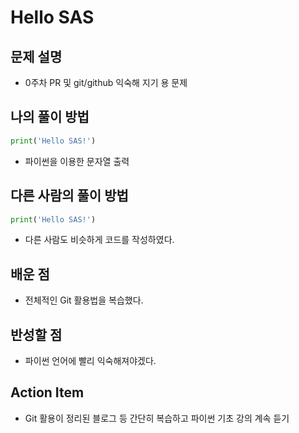 # Hello SAS

## 문제 설명

* 0주차 PR 및 git/github 익숙해 지기 용 문제

## 나의 풀이 방법

```python
print('Hello SAS!')
```

* 파이썬을 이용한 문자열 출력

## 다른 사람의 풀이 방법

```python
print('Hello SAS!')
```

* 다른 사람도 비슷하게 코드를 작성하였다.

## 배운 점

* 전체적인 Git 활용법을 복습했다.

## 반성할 점

* 파이썬 언어에 빨리 익숙해져야겠다.

## Action Item

* Git 활용이 정리된 블로그 등 간단히 복습하고 파이썬 기초 강의 계속 듣기
